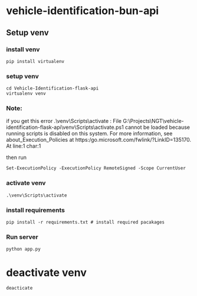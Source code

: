 # vehicle-identification-bun-api

## Setup venv

### install venv
```
pip install virtualenv
```

### setup venv

```
cd Vehicle-Identification-flask-api
virtualenv venv
```

### Note:
if you get this error 
.\venv\Scripts\activate : File G:\Projects\NGT\vehicle-identification-flask-api\venv\Scripts\activate.ps1 cannot be loaded because running scripts is disabled on this system. For more information, see about_Execution_Policies at 
https:/go.microsoft.com/fwlink/?LinkID=135170.
At line:1 char:1

then run 
```
Set-ExecutionPolicy -ExecutionPolicy RemoteSigned -Scope CurrentUser
```


### activate venv
```
.\venv\Scripts\activate 
```

### install requirements

```
pip install -r requirements.txt # install required pacakages
```

### Run server
```
python app.py
```

# deactivate venv
```
deacticate
```